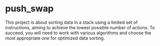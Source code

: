 # push_swap
This project is about sorting data in a stack using a limited set of instructions, aiming to achieve the lowest possible number of actions. To succeed, you will need to work with various algorithms and choose the most appropriate one for optimized data sorting.
